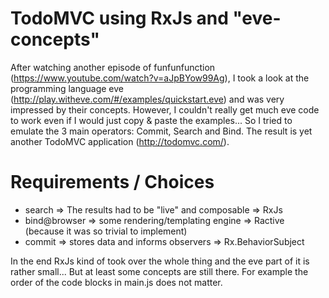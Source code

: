 # TodoMVC using RxJs and "eve-concepts"

After watching another episode of funfunfunction (https://www.youtube.com/watch?v=aJpBYow99Ag),
I took a look at the programming language eve (http://play.witheve.com/#/examples/quickstart.eve) and was very impressed by their concepts. 
However, I couldn't really get much eve code to work even if I would just copy & paste the examples... So I tried to emulate
the 3 main operators: Commit, Search and Bind. The result is yet another TodoMVC application (http://todomvc.com/).

# Requirements / Choices

* search => The results had to be "live" and composable => RxJs
* bind@browser => some rendering/templating engine => Ractive (because it was so trivial to implement)
* commit => stores data and informs observers => Rx.BehaviorSubject


In the end RxJs kind of took over the whole thing and the eve part of it is rather small...
But at least some concepts are still there. For example the order of the code blocks in main.js does not matter.
